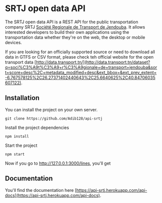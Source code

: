 # SRTJ open data API

The SRTJ open data API is a REST API for the public transportation company SRTJ [Société Regionale de Transport de Jendouba](https://srtj.com.tn/En/). It allows interested developers to build their own applications using the transportation data whether they're on the web, the desktop or mobile devices.

If you are looking for an officially supported source or need to download all data in GTFS or CSV format, please check teh official website for the open transport data [http://data.transport.tn/](http://data.transport.tn/dataset?q=soci%C3%A9t%C3%A9+r%C3%A9gionale+de+transport+jendouba&sort=score+desc%2C+metadata_modified+desc&ext_bbox=&ext_prev_extent=-6.767578125%2C26.27371402440643%2C25.6640625%2C40.84706035607122).

## Installation

You can install the project on your own server.
```
git clone https://github.com/Adib128/api-srtj
```
Install the project dependencies
```
npm install
```
Start the project
```
npm start
```
Now if you go to http://127.0.0.1:3000/lines, you'll get

## Documentation

You'll find the documentation here [https://api-srtj.herokuapp.com/api-docs](https://api-srtj.herokuapp.com/api-docs).
